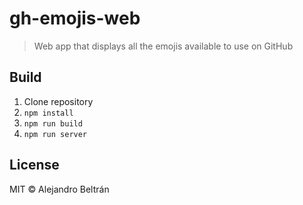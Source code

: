 # gh-emojis-web

> Web app that displays all the emojis available to use on GitHub

## Build

1. Clone repository
2. `npm install`
3. `npm run build`
4. `npm run server`

## License

MIT © Alejandro Beltrán

